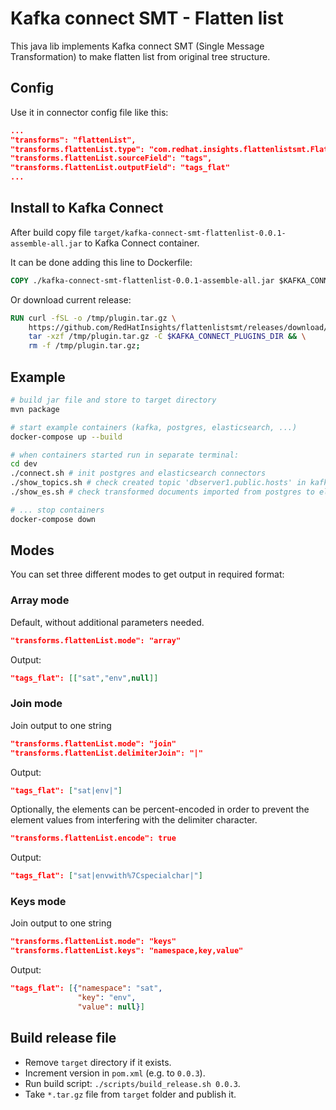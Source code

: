 # Kafka connect SMT - Flatten list
This java lib implements Kafka connect SMT (Single Message Transformation) to
make flatten list from original tree structure.

## Config
Use it in connector config file like this:
~~~json
...
"transforms": "flattenList",
"transforms.flattenList.type": "com.redhat.insights.flattenlistsmt.FlattenList$Value",
"transforms.flattenList.sourceField": "tags",
"transforms.flattenList.outputField": "tags_flat"
...
~~~

## Install to Kafka Connect
After build copy file `target/kafka-connect-smt-flattenlist-0.0.1-assemble-all.jar`
to Kafka Connect container.

It can be done adding this line to Dockerfile:
~~~Dockerfile
COPY ./kafka-connect-smt-flattenlist-0.0.1-assemble-all.jar $KAFKA_CONNECT_PLUGINS_DIR
~~~

Or download current release:
~~~Dockerfile
RUN curl -fSL -o /tmp/plugin.tar.gz \
    https://github.com/RedHatInsights/flattenlistsmt/releases/download/0.0.1/kafka-connect-smt-flattenlistsmt-0.0.1.tar.gz && \
    tar -xzf /tmp/plugin.tar.gz -C $KAFKA_CONNECT_PLUGINS_DIR && \
    rm -f /tmp/plugin.tar.gz;
~~~

## Example
~~~bash
# build jar file and store to target directory
mvn package

# start example containers (kafka, postgres, elasticsearch, ...)
docker-compose up --build

# when containers started run in separate terminal:
cd dev
./connect.sh # init postgres and elasticsearch connectors
./show_topics.sh # check created topic 'dbserver1.public.hosts' in kafka
./show_es.sh # check transformed documents imported from postgres to elasticsearch

# ... stop containers
docker-compose down
~~~

## Modes
You can set three different modes to get output in required format:

### Array mode
Default, without additional parameters needed.
~~~json
"transforms.flattenList.mode": "array"
~~~
Output:
~~~json
"tags_flat": [["sat","env",null]]
~~~

### Join mode
Join output to one string
~~~json
"transforms.flattenList.mode": "join"
"transforms.flattenList.delimiterJoin": "|"
~~~
Output:
~~~json
"tags_flat": ["sat|env|"]
~~~

Optionally, the elements can be percent-encoded in order to prevent the element values from interfering with the delimiter character.
~~~json
"transforms.flattenList.encode": true
~~~
Output:
~~~json
"tags_flat": ["sat|envwith%7Cspecialchar|"]
~~~

### Keys mode
Join output to one string
~~~json
"transforms.flattenList.mode": "keys"
"transforms.flattenList.keys": "namespace,key,value"
~~~
Output:
~~~json
"tags_flat": [{"namespace": "sat",
               "key": "env",
               "value": null}]
~~~

## Build release file
- Remove `target` directory if it exists.
- Increment version in `pom.xml` (e.g. to `0.0.3`).
- Run build script: `./scripts/build_release.sh 0.0.3`.
- Take `*.tar.gz` file from `target` folder and publish it.
